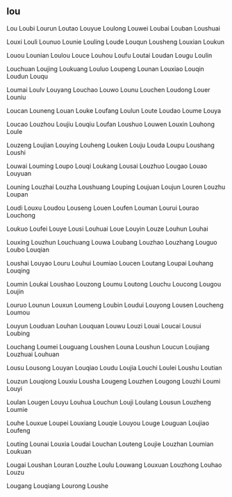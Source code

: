 lou
---

Lou Loubi Lourun Loutao Louyue Loulong Louwei Loubai Louban Loushuai

Louxi Louli Lounuo Lounie Louling Loude Louqun Lousheng Louxian Loukun

Louou Lounian Loulou Louce Louhou Loufu Loutai Loudan Lougu Loulin

Louchuan Loujing Loukuang Louluo Loupeng Lounan Louxiao Louqin Loudun Louqu

Loumai Loulv Louyang Louchao Louwo Lounu Louchen Loudong Louer Louniu

Loucan Louneng Louan Louke Loufang Loulun Loute Loudao Loume Louya

Loucao Louzhou Loujiu Louqiu Loufan Loushuo Louwen Louxin Louhong Loule

Louzeng Loujian Louying Louheng Louken Louju Louda Loupu Loushang Loushi

Louwai Louming Loupo Louqi Loukang Lousai Louzhuo Lougao Louao Louyuan

Louning Louzhai Louzha Loushuang Louping Loujuan Loujun Louren Louzhu Loupan

Loudi Louxu Loudou Louseng Louen Loufen Louman Lourui Lourao Louchong

Loukuo Loufei Louye Lousi Louhuai Loue Louyin Louze Louhun Louhai

Louxing Louzhun Louchuang Louwa Loubang Louzhao Louzhang Louguo Loubo   Louqian

Loushai Louyao Louru Louhui Loumiao Loucen Loutang Loupai Louhang Louqing

Loumin Loukai Loushao Louzong Loumu Loutong Louchu Loucong Lougou Loujin

Louruo Lounun Louxun Loumeng Loubin Loudui Louyong Lousen Loucheng Loumou

Louyun Louduan Louhan Louquan Louwu Louzi Louai Loucai Lousui Loubing

Louchang Loumei Louguang Loushen Louna Loushun Loucun Loujiang Louzhuai Louhuan

Lousu Lousong Louyan Louqiao Loudu Loujia Louchi Loulei Loushu Loutian

Louzun Louqiong Louxiu Lousha Lougeng Louzhen Lougong Louzhi Loumi Louyi

Loulan Lougen Louyu Louhua Louchun Louji Loulang Lousun Louzheng Loumie

Louhe Louxue Loupei Louxiang Louqie Louyou Louge Louguan Loujiao Loufeng

Louting Lounai Louxia Loudai Louchan Louteng Loujie Louzhan Loumian Loukuan

Lougai Loushan Louran Louzhe Loulu Louwang Louxuan Louzhong Louhao Louzu

Lougang Louqiang Lourong Loushe 